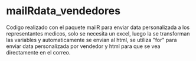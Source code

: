 # mailRdata_vendedores
Codigo realizado con el paquete mailR para enviar data personalizada a los representantes medicos, solo se necesita un excel, luego la se transforman las variables y automaticamente se envian al html, se utiliza "for" para enviar data personalizada por vendedor y html para que se vea directamente en el correo.
